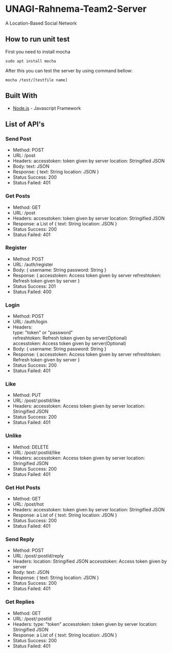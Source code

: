 # UNAGI-Rahnema-Team2-Server

A Location-Based Social Network

## How to run unit test

First you need to install mocha
```
sudo apt install mocha
```
After this you can test the server by using command bellow:
```
mocha /test/[testfile name]
```

## Built With

* [Node.js](https://nodejs.org/) - Javascript Framework

## List of API's

### Send Post

* Method: POST
* URL: /post
* Headers: 
    accesstoken: token given by server
    location: Stringified JSON
* Body:
    text: JSON
* Response:
    {
        text: String
        location: JSON
    }
* Status Success: 200
* Status Failed: 401

### Get Posts

* Method: GET
* URL: /post
* Headers: 
    accesstoken: token given by server
    location: Stringified JSON
* Response:
    a List of
    {
        text: String
        location: JSON
    }
* Status Success: 200
* Status Failed: 401

### Register

* Method: POST
* URL: /auth/register
* Body:
    {
        username: String
        password: String
    }
* Response:
    {
        accesstoken: Access token given by server
        refreshtoken: Refresh token given by server
    }
* Status Success: 201
* Status Failed: 400

### Login

* Method: POST
* URL: /auth/login
* Headers: <br />
    type: "token" or "password" <br />
    refreshtoken: Refresh token given by server(Optional) <br />
    accesstoken: Access token given by server(Optional) <br />
* Body:
    {
        username: String
        password: String
    }
* Response:
    {
        accesstoken: Access token given by server
        refreshtoken: Refresh token given by server
    }
* Status Success: 200
* Status Failed: 401

### Like

* Method: PUT
* URL: /post/:postId/like
* Headers:
    accesstoken: Access token given by server
    location: Stringified JSON
* Status Success: 200
* Status Failed: 401

### Unlike

* Method: DELETE
* URL: /post/:postId/like
* Headers:
    accesstoken: Access token given by server
    location: Stringified JSON
* Status Success: 200
* Status Failed: 401

### Get Hot Posts

* Method: GET
* URL: /post/hot
* Headers: 
    accesstoken: token given by server
    location: Stringified JSON
* Response:
    a List of
    {
        text: String
        location: JSON
    }
* Status Success: 200
* Status Failed: 401

### Send Reply

* Method: POST
* URL: /post/:postId/reply
* Headers:
    location: Stringified JSON
    accesstoken: Access token given by server
* Body:
    text: JSON
* Response:
    {
        text: String
        location: JSON
    }
* Status Success: 200
* Status Failed: 401

### Get Replies

* Method: GET
* URL: /post/:postId
* Headers: 
    type: "token"
    accesstoken: token given by server
    location: Stringified JSON
* Response:
    a List of
    {
        text: String
        location: JSON
    }
* Status Success: 200
* Status Failed: 401